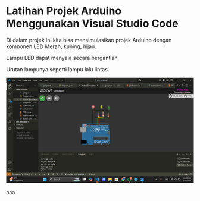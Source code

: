 # Latihan Projek Arduino Menggunakan Visual Studio Code  

Di dalam projek ini kita bisa mensimulasikan projek Arduino dengan komponen LED Merah, kuning, hijau.

Lampu LED dapat menyala secara bergantian

Urutan lampunya seperti lampu lalu lintas.

![ScreenShot Projek LED](https://github.com/fikri123d/LED-Arduino-1/blob/main/screenshot/Screenshot%20(115).png?raw=true)

aaa